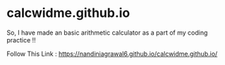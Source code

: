 # calcwidme.github.io
So, I have made an basic arithmetic calculator as a part of my coding practice !!

Follow This Link : https://nandiniagrawal6.github.io/calcwidme.github.io/

